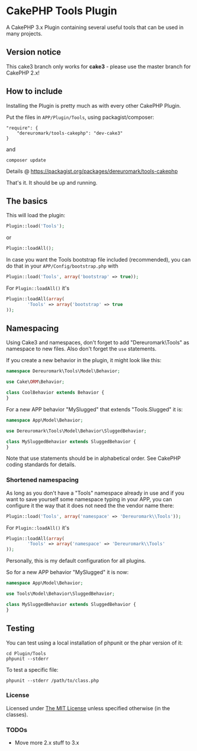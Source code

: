 # CakePHP Tools Plugin

A CakePHP 3.x Plugin containing several useful tools that can be used in many projects.


## Version notice

This cake3 branch only works for **cake3** - please use the master branch for CakePHP 2.x!


## How to include
Installing the Plugin is pretty much as with every other CakePHP Plugin.

Put the files in `APP/Plugin/Tools`, using packagist/composer:
```
"require": {
	"dereuromark/tools-cakephp": "dev-cake3"
}
```
and

	composer update

Details @ https://packagist.org/packages/dereuromark/tools-cakephp

That's it. It should be up and running.

## The basics
This will load the plugin:
```php
Plugin::load('Tools');
```
or
```php
Plugin::loadAll();
```

In case you want the Tools bootstrap file included (recommended), you can do that in your `APP/Config/bootstrap.php` with

```php
Plugin::load('Tools', array('bootstrap' => true));
```

For `Plugin::loadAll()` it's

```php
Plugin::loadAll(array(
		'Tools' => array('bootstrap' => true
));
```

## Namespacing
Using Cake3 and namespaces, don't forget to add "Dereuromark\Tools" as namespace to new files.
Also don't forget the `use` statements.

If you create a new behavior in the plugin, it might look like this:
```php
namespace Dereuromark\Tools\Model\Behavior;

use Cake\ORM\Behavior;

class CoolBehavior extends Behavior {
}
```

For a new APP behavior "MySlugged" that extends "Tools.Slugged" it is:
```php
namespace App\Model\Behavior;

use Dereuromark\Tools\Model\Behavior\SluggedBehavior;

class MySluggedBehavior extends SluggedBehavior {
}
```
Note that use statements should be in alphabetical order.
See CakePHP coding standards for details.

### Shortened namespacing
As long as you don't have a "Tools" namespace already in use and if you want to save
yourself some namespace typing in your APP, you can configure it the way that it does not need the
the vendor name there:

```php
Plugin::load('Tools', array('namespace' => 'Dereuromark\\Tools'));
```

For `Plugin::loadAll()` it's

```php
Plugin::loadAll(array(
		'Tools' => array('namespace' => 'Dereuromark\\Tools'
));
```
Personally, this is my default configuration for all plugins.

So for a new APP behavior "MySlugged" it is now:
```php
namespace App\Model\Behavior;

use Tools\Model\Behavior\SluggedBehavior;

class MySluggedBehavior extends SluggedBehavior {
}
```

## Testing
You can test using a local installation of phpunit or the phar version of it:

	cd Plugin/Tools
	phpunit --stderr

To test a specific file:

	phpunit --stderr /path/to/class.php

### License
Licensed under [The MIT License](http://www.opensource.org/licenses/mit-license.php)
unless specified otherwise (in the classes).

### TODOs

* Move more 2.x stuff to 3.x
